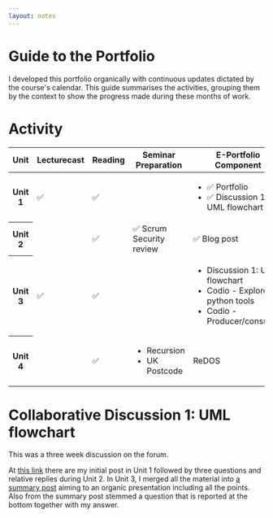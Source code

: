 ```yaml
---
layout: notes
---
```

# Guide to the Portfolio

I developed this portfolio organically with continuous updates dictated by the course's calendar. This guide summarises the activities, grouping them by the context to show the progress made during these months of work.

# Activity

<table class="table table-responsive text-center">
  <thead>
    <tr>
      <th scope="col">Unit</th>
      <th scope="col">Lecturecast</th>
      <th scope="col">Reading</th>
      <th scope="col">Seminar Preparation</th>
      <th scope="col">E-Portfolio Component</th>
      <th scope="col">Seminar</th>
      <th scope="col">Team discussion</th>
    </tr>
  </thead>
  <tbody>
    <tr>
      <!-- Unit -->
      <th scope="row">Unit 1</th>
      <!-- Lecturecast -->
      <td>✅</td>
      <!-- Reading -->
      <td>✅</td>
      <!-- Seminar Preparation-->
      <td></td>
      <!-- E-Portfolio Component -->
      <td>
        <ul>
          <li>✅ Portfolio</li>
          <li>✅ Discussion 1: UML flowchart</li>
        </ul>
      </td>
      <!-- Seminar -->
      <td>✅</td>
      <!-- Team discussion -->
      <td></td>
    </tr>
    <tr>
      <!-- Unit -->
      <th scope="row">Unit 2</th>
      <!-- Lecturecast -->
      <td></td>
      <!-- Reading -->
      <td>✅</td>
      <!-- Seminar Preparation-->
      <td>✅ Scrum Security review</td>
      <!-- E-Portfolio Component -->
      <td>✅ Blog post</td>
      <!-- Seminar -->
      <td>✅</td>
      <!-- Team discussion -->
      <td></td>
    </tr>
    <tr>
      <!-- Unit -->
      <th scope="row">Unit 3</th>
      <!-- Lecturecast -->
      <td>✅</td>
      <!-- Reading -->
      <td>✅</td>
      <!-- Seminar Preparation-->
      <td></td>
      <!-- E-Portfolio Component -->
      <td class="text-left">
        <ul>
          <li>Discussion 1: UML flowchart</li>
          <li>Codio - Explore python tools</li>
          <li>Codio - Producer/consumer</li>
        </ul>
      </td>
      <!-- Seminar -->
      <td></td>
      <!-- Team discussion -->
      <td>What is a Secure Programming Language?</td>
    </tr>
    <tr>
      <!-- Unit -->
      <th scope="row">Unit 4</th>
      <!-- Lecturecast -->
      <td></td>
      <!-- Reading -->
      <td>✅</td>
      <!-- Seminar Preparation-->
      <td class="text-left">
        <ul>
          <li>Recursion</li>
          <li>UK Postcode</li>
        </ul>
      </td>
      <!-- E-Portfolio Component -->
      <td>ReDOS</td>
      <!-- Seminar -->
      <td>✅</td>
      <!-- Team discussion -->
      <td></td>
    </tr>
  </tbody>
</table>

# Collaborative Discussion 1: UML flowchart

This was a three week discussion on the forum.

At [this link](../unit1) there are my initial post in Unit 1 followed by three questions and relative replies during Unit 2. In Unit 3, I merged all the material into [a summary post](../unit3/csrf-attack-summary) aiming to an organic presentation including all the points. Also from the summary post stemmed a question that is reported at the bottom together with my answer.
